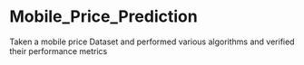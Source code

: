 # Mobile_Price_Prediction
Taken a mobile price Dataset and performed various algorithms and verified their performance metrics
